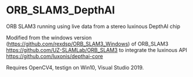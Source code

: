 # ORB_SLAM3_DepthAI
ORB SLAM3 running using live data from a stereo luxinous DepthAI chip

Modified from the windows version (https://github.com/rexdsp/ORB_SLAM3_Windows) of ORB_SLAM3 https://github.com/UZ-SLAMLab/ORB_SLAM3 to integrate the luxinous API https://github.com/luxonis/depthai-core

Requires OpenCV4, testign on Win10, Visual Studio 2019.
